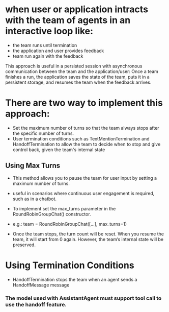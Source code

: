 # when user or application intracts with the team of agents in an interactive loop like:
* the team runs until termination
* the application and user provides feedback
* team run again with the feedback

This approach is useful in a persisted session with asynchronous communication between the team and the application/user: Once a team finishes a run, the application saves the state of the team, puts it in a persistent storage, and resumes the team when the feedback arrives.


# There are two way to implement this approach:
* Set the maximum number of turns so that the team always stops after the specific number of turns.
* User termination conditions such as TextMentionTermination and HandoffTermination to allow the team to decide when to stop and give control back, given the team's internal state

## Using Max Turns
* This method allows you to pause the team for user input by setting a maximum number of turns.
* useful in scenarios where continuous user engagement is required, such as in a chatbot.

* To implement set the max_turns parameter in the RoundRobinGroupChat() constructor.

* e.g.: team = RoundRobinGroupChat([...], max_turns=1)
* Once the team stops, the turn count will be reset. When you resume the team, it will start from 0 again. However, the team’s internal state will be preserved.


# Using Termination Conditions
* HandoffTermination stops the team when an agent sends a HandoffMessage message

### The model used with AssistantAgent must support tool call to use the handoff feature.